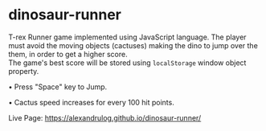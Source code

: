 ﻿# dinosaur-runner

T-rex Runner game implemented using JavaScript language.
The player must avoid the moving objects (cactuses) making the dino to jump over the them, in order to get a higher score.  
The game's best score will be stored using `localStorage` window object property.

• Press "Space" key to Jump.  

• Cactus speed increases for every 100 hit points.

Live Page: https://alexandrulog.github.io/dinosaur-runner/
